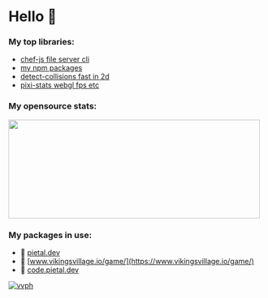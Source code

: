 # Hello 👋

### My top libraries:

- [chef-js file server cli](https://github.com/chef-js)
- [my npm packages](https://www.npmjs.com/~pietal.dev)
- [detect-collisions fast in 2d](https://github.com/Prozi/detect-collisions)
- [pixi-stats webgl fps etc](https://github.com/Prozi/pixi-stats)

### My opensource stats:

<img src="https://github-readme-stats.vercel.app/api?username=Prozi" width=495 height=195/>

### My packages in use:
- 🚀 [pietal.dev](https://pietal.dev)
- 🚀 [www.vikingsvillage.io/game/](https://www.vikingsvillage.io/game/)
- 🚀 [code.pietal.dev](https://code.pietal.dev)

[![vvph](https://user-images.githubusercontent.com/3052357/153716025-65b88cf5-1097-4d14-bff5-8d572dc6550f.jpg)
](https://www.youtube.com/watch?v=i80OYLp84bQ)
